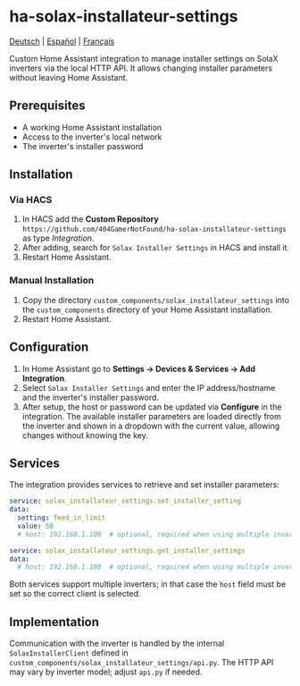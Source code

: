 # ha-solax-installateur-settings

[Deutsch](README.de.md) | [Español](README.es.md) | [Français](README.fr.md)

Custom Home Assistant integration to manage installer settings on SolaX inverters via the local HTTP API. It allows changing installer parameters without leaving Home Assistant.

## Prerequisites

- A working Home Assistant installation
- Access to the inverter's local network
- The inverter's installer password

## Installation

### Via HACS

1. In HACS add the **Custom Repository** `https://github.com/404GamerNotFound/ha-solax-installateur-settings` as type *Integration*.
2. After adding, search for `Solax Installer Settings` in HACS and install it.
3. Restart Home Assistant.

### Manual Installation

1. Copy the directory `custom_components/solax_installateur_settings` into the `custom_components` directory of your Home Assistant installation.
2. Restart Home Assistant.

## Configuration

1. In Home Assistant go to **Settings → Devices & Services → Add Integration**.
2. Select `Solax Installer Settings` and enter the IP address/hostname and the inverter's installer password.
3. After setup, the host or password can be updated via **Configure** in the integration. The available installer parameters are loaded directly from the inverter and shown in a dropdown with the current value, allowing changes without knowing the key.

## Services

The integration provides services to retrieve and set installer parameters:

```yaml
service: solax_installateur_settings.set_installer_setting
data:
  setting: feed_in_limit
  value: 50
  # host: 192.168.1.100  # optional, required when using multiple inverters
```

```yaml
service: solax_installateur_settings.get_installer_settings
data:
  # host: 192.168.1.100  # optional, required when using multiple inverters
```

Both services support multiple inverters; in that case the `host` field must be set so the correct client is selected.

## Implementation

Communication with the inverter is handled by the internal `SolaxInstallerClient` defined in `custom_components/solax_installateur_settings/api.py`. The HTTP API may vary by inverter model; adjust `api.py` if needed.

